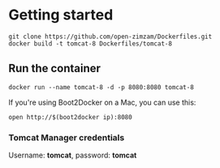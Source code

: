 # Getting started
    git clone https://github.com/open-zimzam/Dockerfiles.git
    docker build -t tomcat-8 Dockerfiles/tomcat-8

## Run the container
    docker run --name tomcat-8 -d -p 8080:8080 tomcat-8

If you're using Boot2Docker on a Mac, you can use this:

    open http://$(boot2docker ip):8080

### Tomcat Manager credentials
Username: **tomcat**, password: **tomcat**
